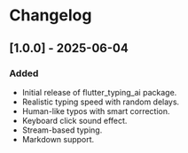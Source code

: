 # Changelog

## [1.0.0] - 2025-06-04
### Added
- Initial release of flutter_typing_ai package.
- Realistic typing speed with random delays.
- Human-like typos with smart correction.
- Keyboard click sound effect.
- Stream-based typing.
- Markdown support.
